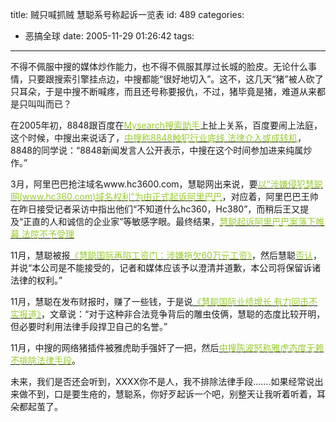 title: 贼只喊抓贼 慧聪系号称起诉一览表
id: 489
categories:
  - 恶搞全球
date: 2005-11-29 01:26:42
tags:
---

<div id="msgcns!9697D6160EFEBC17!393" class="bvMsg"><div>
<div>不得不佩服中搜的媒体炒作能力，也不得不佩服其厚过长城的脸皮。无论什么事情，只要跟搜索引擎挂点边，中搜都能“很好地切入”。这不，这几天“猪”被人砍了只耳朵，于是中搜不断喊疼，而且还号称要报仇，不过，猪毕竟是猪，难道从来都是只叫叫而已？

在2005年初，8848跟百度在[<font color="#9acd32">Mysearch搜索助手</font>](http://www1.baidu.com/baidu?cl=3&amp;tn=xucx&amp;f=5&amp;word=Mysearch搜索助手)上扯上关系，百度要闹上法庭，这个时候，中搜出来说话了，[<font color="#9acd32">中搜称8848触犯行业底线 法律介入或成转机</font>](http://news.xinhuanet.com/it/2005-02/02/content_2538157.htm)，8848的同学说：“8848新闻发言人公开表示，中搜在这个时间参加进来纯属炒作。”

3月，阿里巴巴抢注域名www.hc3600.com，慧聪网出来说，要[<font color="#9acd32">以“涉嫌侵犯慧聪网(www.hc360.com)域名权利”为由正式起诉阿里巴巴</font>](http://tech.sina.com.cn/i/2005-03-04/0834541704.shtml)，对应着，阿里巴巴王帅在昨日接受记者采访中指出他们“不知道什么hc360，Hc380”，而稍后王又提及“正直的人和诚信的企业家”等敏感字眼。最终结果，[<font color="#9acd32">慧聪起诉阿里巴巴案落下帷幕 法院不予受理</font>](http://w.51sobu.com/dongtai/content/20053991110330784761.html)

11月，慧聪被报[<font color="#9acd32">《慧聪国际再陷工资门：涉嫌拖欠60万元工资》</font>](http://tech.sina.com.cn/i/2005-11-17/1100768403.shtml)，然后慧聪[<font color="#9acd32">否认</font>](http://tech.qq.com/a/20051117/000264.htm)，并说“本公司是不能接受的，记者和媒体应该予以澄清并道歉，本公司将保留诉诸法律的权利。”

11月，慧聪在发布财报时，赚了一些钱，于是说[<font color="#9acd32">《慧聪国际业绩增长 有力回击不实报道》</font>](http://it.enorth.com.cn/system/2005/11/18/001167883.shtml)，文章说：“对于这种非合法竞争背后的雕虫伎俩，慧聪的态度比较开明，但必要时利用法律手段捍卫自己的名誉。”

11月，中搜的网络猪插件被雅虎助手强奸了一把，然后[<font color="#9acd32">中搜陈波怒称雅虎态度无赖 不排除法律手段</font>](http://www.donews.com/Content/200511/9faa054d6e8441f8aec5c7ee79dffdba.shtm)。

未来，我们是否还会听到，XXXX你不是人，我不排除法律手段.......如果经常说出来做不到，口是要生疮的，慧聪系，你好歹起诉一个吧，别整天让我听着听着，耳朵都起茧了。</div></div></div>
